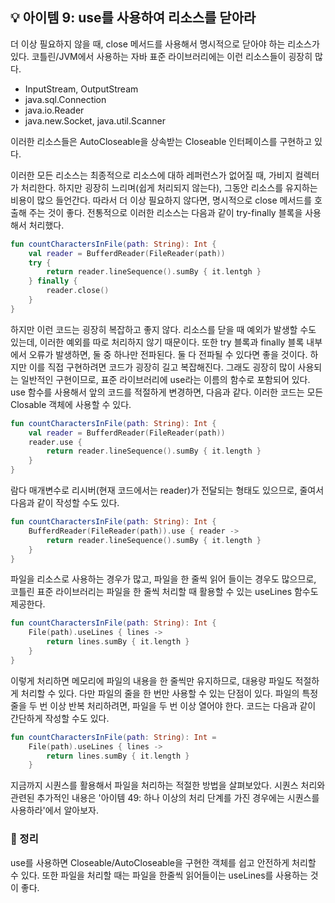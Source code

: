## 💡 아이템 9: use를 사용하여 리소스를 닫아라

더 이상 필요하지 않을 때, close 메서드를 사용해서 명시적으로 닫아야 하는 리소스가 있다.
코틀린/JVM에서 사용하는 자바 표준 라이브러리에는 이런 리소스들이 굉장히 많다.

- InputStream, OutputStream
- java.sql.Connection
- java.io.Reader
- java.new.Socket, java.util.Scanner

이러한 리소스들은 AutoCloseable을 상속받는 Closeable 인터페이스를 구현하고 있다.

이러한 모든 리소스는 최종적으로 리소스에 대하 레퍼런스가 없어질 때, 가비지 컬렉터가 처리한다.
하지만 굉장히 느리며(쉽게 처리되지 않는다), 그동안 리소스를 유지하는 비용이 많으 들언간다.
따라서 더 이상 필요하지 않다면, 명시적으로 close 메서드를 호출해 주는 것이 좋다.
전통적으로 이러한 리소스는 다음과 같이 try-finally 블록을 사용해서 처리했다.

```kotlin
fun countCharactersInFile(path: String): Int {
    val reader = BufferdReader(FileReader(path))
    try {
        return reader.lineSequence().sumBy { it.lentgh }
    } finally {
        reader.close()
    }
}
```

하지만 이런 코드는 굉장히 복잡하고 좋지 않다.
리소스를 닫을 때 예외가 발생할 수도 있는데, 이러한 예외를 따로 처리하지 않기 때문이다.
또한 try 블록과 finally 블록 내부에서 오류가 발생하면, 둘 중 하나만 전파된다.
둘 다 전파될 수 있다면 좋을 것이다.
하지만 이를 직접 구현하려면 코드가 굉장히 길고 복잡해진다.
그래도 굉장히 많이 사용되는 일반적인 구현이므로, 표준 라이브러리에 use라는 이름의 함수로 포함되어 있다.
use 함수를 사용해서 앞의 코드를 적절하게 변경하면, 다음과 같다.
이러한 코드는 모든 Closable 객체에 사용할 수 있다.

```kotlin
fun countCharactersInFile(path: String): Int {
    val reader = BufferdReader(FileReader(path))
    reader.use {
        return reader.lineSequence().sumBy { it.length }
    }
}
```

람다 매개변수로 리시버(현재 코드에서는 reader)가 전달되는 형태도 있으므로, 줄여서 다음과 같이 작성할 수도 있다.

```kotlin
fun countCharactersInFile(path: String): Int {
    BufferdReader(FileReader(path)).use { reader ->
        return reader.lineSequence().sumBy { it.length }
    }
}
```

파일을 리소스로 사용하는 경우가 많고, 파일을 한 줄씩 읽어 들이는 경우도 많으므로, 코틀린 표준 라이브러리는 파일을 한 줄씩 처리할 때 활용할 수 있는 useLines 함수도 제공한다.

```kotlin
fun countCharactersInFile(path: String): Int {
    File(path).useLines { lines ->
        return lines.sumBy { it.length }
    }
}
```

이렇게 처리하면 메모리에 파일의 내용을 한 줄씩만 유지하므로, 대용량 파일도 적절하게 처리할 수 있다.
다만 파일의 줄을 한 번만 사용할 수 있는 단점이 있다.
파일의 특정 줄을 두 번 이상 반복 처리하려면, 파일을 두 번 이상 열어야 한다.
코드는 다음과 같이 간단하게 작성할 수도 있다.

```kotlin
fun countCharactersInFile(path: String): Int =
    File(path).useLines { lines ->
        return lines.sumBy { it.length }
    }
```
지금까지 시퀀스를 활용해서 파일을 처리하는 적절한 방법을 살펴보았다.
시퀀스 처리와 관련된 추가적인 내용은 '아이템 49: 하나 이상의 처리 단계를 가진 경우에는 시퀀스를 사용하라'에서 알아보자.

### 📖 정리
use를 사용하면 Closeable/AutoCloseable을 구현한 객체를 쉽고 안전하게 처리할 수 있다. 
또한 파일을 처리할 때는 파일을 한줄씩 읽어들이는 useLines를 사용하는 것이 좋다.